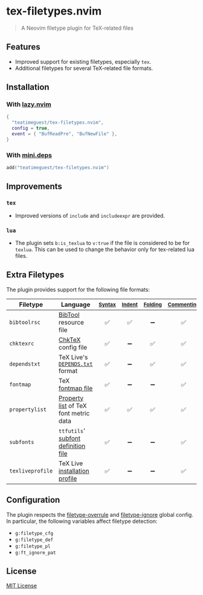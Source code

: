 # tex-filetypes.nvim

<!-- panvimdoc-ignore-start -->

> A Neovim filetype plugin for TeX-related files

<!-- panvimdoc-ignore-end -->

## Features

- Improved support for existing filetypes, especially `tex`.
- Additional filetypes for several TeX-related file formats.

## Installation

### With [lazy.nvim](https://github.com/folke/lazy.nvim)

```lua
{
  "teatimeguest/tex-filetypes.nvim",
  config = true,
  event = { "BufReadPre", "BufNewFile" },
}
```

### With [mini.deps](https://github.com/echasnovski/mini.deps)

```lua
add("teatimeguest/tex-filetypes.nvim")
```

## Improvements

### `tex`

- Improved versions of `include` and `includeexpr` are provided.

### `lua`

<!-- panvimdoc-include-comment ```vimdoc
                                              *tex-filetypes.nvim-b:is_texlua*
``` -->

- The plugin sets `b:is_texlua` to `v:true`
  if the file is considered to be for `texlua`.
  This can be used to change the behavior only for tex-related lua files.

## Extra Filetypes

The plugin provides support for the following file formats:

<!-- panvimdoc-ignore-start -->

| Filetype         | Language                                | <sup>[Syntax]<sup> | <sup>[Indent]<sup> | <sup>[Folding]<sup> | <sup>[Commenting]<sup> | <sup>[Include]<sup> |
| ---------------- | --------------------------------------- | :----------------: | :----------------: | :-----------------: | :--------------------: | :-----------------: |
| `bibtoolrsc`     | [BibTool] resource file                 | :white_check_mark: | :white_check_mark: | :heavy_minus_sign:  |   :white_check_mark:   | :heavy_minus_sign:  |
| `chktexrc`       | [ChkTeX] config file                    | :white_check_mark: | :heavy_minus_sign: | :white_check_mark:  |   :white_check_mark:   | :heavy_minus_sign:  |
| `dependstxt`     | TeX Live's [`DEPENDS.txt`] format       | :white_check_mark: | :heavy_minus_sign: | :white_check_mark:  |   :white_check_mark:   | :heavy_minus_sign:  |
| `fontmap`        | TeX [fontmap file]                      | :white_check_mark: | :heavy_minus_sign: | :heavy_minus_sign:  |   :white_check_mark:   | :white_check_mark:  |
| `propertylist`   | [Property list] of TeX font metric data | :white_check_mark: | :white_check_mark: | :white_check_mark:  |   :white_check_mark:   | :heavy_minus_sign:  |
| `subfonts`       | `ttfutils`' [subfont definition file]   | :white_check_mark: | :heavy_minus_sign: | :heavy_minus_sign:  |   :white_check_mark:   | :heavy_minus_sign:  |
| `texliveprofile` | TeX Live [installation profile]         | :white_check_mark: | :heavy_minus_sign: | :heavy_minus_sign:  |   :white_check_mark:   | :heavy_minus_sign:  |

[BibTool]: https://ctan.org/pkg/bibtool
[ChkTeX]: https://ctan.org/pkg/chktex
[`DEPENDS.txt`]: https://tug.org/texlive/pkgcontrib.html#deps
[fontmap file]: https://tug.org/fontname/html/Name-mapping-file.html
[installation profile]: https://www.tug.org/texlive/doc/install-tl.html#PROFILES
[Property list]: https://mirrors.ctan.org/info/knuth-pdf/texware/pltotf.pdf
[subfont definition file]: https://www.tug.org/texlive//devsrc/Master/texmf-dist/doc/man/man1/ttf2tfm.man1.pdf
[Syntax]: https://neovim.io/doc/user/syntax.html#syntax
[Indent]: https://neovim.io/doc/user/indent.html#indent.txt
[Folding]: https://neovim.io/doc/user/fold.html#folding
[Commenting]: https://neovim.io/doc/user/various.html#_3.-commenting
[Include]: https://neovim.io/doc/user/options.html#'includeexpr'

<!-- panvimdoc-ignore-end -->
<!-- panvimdoc-include-comment

## bibtoolrsc

```vimdoc
  Language        BibTool <https://ctan.org/pkg/bibtool> resource file

  Version         `2.68`

  Features        ✅ Syntax  ✅ Indent  ➖ Folding  ✅ Commenting  ➖ Include
```

## chktexrc

```vimdoc
  Language        ChkTeX <https://ctan.org/pkg/chktex> config file

  Version         `1.7.9`

  Features        ✅ Syntax  ➖ Indent  ✅ Folding  ✅ Commenting  ➖ Include
```

## dependstxt

```vimdoc
  Language        TeX Live’s DEPENDS.txt format
                  <https://tug.org/texlive/pkgcontrib.html#deps>

  Features        ✅ Syntax  ➖ Indent  ✅ Folding  ✅ Commenting  ➖ Include
```

## fontmap

```vimdoc
  Language        TeX fontmap file
                  <https://tug.org/fontname/html/Name-mapping-file.html>

  Features        ✅ Syntax  ➖ Indent  ➖ Folding  ✅ Commenting  ✅ Include
```

## propertylist

```vimdoc
  Language        Property list of TeX font metric data

  Version         - PLtoTF `3.6`
                    <https://mirrors.ctan.org/info/knuth-pdf/texware/pltotf.pdf>
                  - VPtoVF `1.6`
                    <https://mirrors.ctan.org/info/knuth-pdf/etc/vptovf.pdf>
                  - pPLtoTF `p230917`
                    <https://mirrors.ctan.org/info/ptex-manual/jfm.pdf>

  Features        ✅ Syntax  ✅ Indent  ✅ Folding  ✅ Commenting  ➖ Include
```

## subfonts

```vimdoc
  Language        `ttfutils`' subfont definition file
                  <https://www.tug.org/texlive//devsrc/Master/texmf-dist/doc/man/man1/ttf2tfm.man1.pdf>

  Version         `r70015`

  Features        ✅ Syntax  ➖ Indent  ➖ Folding  ✅ Commenting  ➖ Include
```

## texliveprofile

```vimdoc
  Language        TeX Live installation profile
                  <https://www.tug.org/texlive/doc/install-tl.html#PROFILES>

  Version         `2024`

  Features        ✅ Syntax  ➖ Indent  ➖ Folding  ✅ Commenting  ➖ Include
```

-->

## Configuration

The plugin respects the [filetype-overrule] and [filetype-ignore] global config.
In particular, the following variables affect filetype detection:

- `g:filetype_cfg`
- `g:filetype_def`
- `g:filetype_pl`
- `g:ft_ignore_pat`

[filetype-ignore]: https://neovim.io/doc/user/filetype.html#filetype-ignore
[filetype-overrule]: https://neovim.io/doc/user/filetype.html#filetype-overrule

## License

[MIT License](https://github.com/teatimeguest/tex-filetypes.nvim/blob/main/LICENSE)

<!-- panvimdoc-include-comment --- -->
